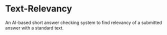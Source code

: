 # Text-Relevancy
An AI-based short answer checking system to find relevancy of a submitted answer with a standard text.
